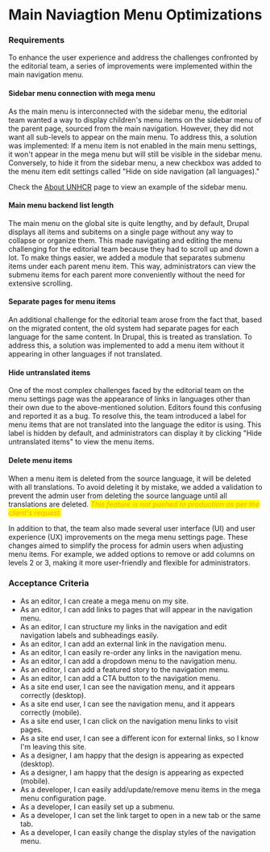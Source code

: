 # Main Naviagtion Menu Optimizations

### Requirements

To enhance the user experience and address the challenges confronted by the editorial team, a series of improvements were implemented within the main navigation menu.

#### Sidebar menu connection with mega menu

As the main menu is interconnected with the sidebar menu, the editorial team wanted a way to display children's menu items on the sidebar menu of the parent page, sourced from the main navigation. However, they did not want all sub-levels to appear on the main menu. To address this, a solution was implemented: If a menu item is not enabled in the main menu settings, it won't appear in the mega menu but will still be visible in the sidebar menu. Conversely, to hide it from the sidebar menu, a new checkbox was added to the menu item edit settings called "Hide on side navigation (all languages)."

Check the [About UNHCR](https://www.unhcr.org/about-unhcr) page to view an example of the sidebar menu.

#### Main menu backend list length

The main menu on the global site is quite lengthy, and by default, Drupal displays all items and subitems on a single page without any way to collapse or organize them. This made navigating and editing the menu challenging for the editorial team because they had to scroll up and down a lot. To make things easier, we added a module that separates submenu items under each parent menu item. This way, administrators can view the submenu items for each parent more conveniently without the need for extensive scrolling.

#### Separate pages for menu items

An additional challenge for the editorial team arose from the fact that, based on the migrated content, the old system had separate pages for each language for the same content. In Drupal, this is treated as translation. To address this, a solution was implemented to add a menu item without it appearing in other languages if not translated.

#### Hide untranslated items

One of the most complex challenges faced by the editorial team on the menu settings page was the appearance of links in languages other than their own due to the above-mentioned solution. Editors found this confusing and reported it as a bug. To resolve this, the team introduced a label for menu items that are not translated into the language the editor is using. This label is hidden by default, and administrators can display it by clicking "Hide untranslated items" to view the menu items.

#### Delete menu items

When a menu item is deleted from the source language, it will be deleted with all translations. To avoid deleting it by mistake, we added a validation to prevent the admin user from deleting the source language until all translations are deleted. _<mark style="color:orange;">This feature is not pushed to production as per the client's request.</mark>_

In addition to that, the team also made several user interface (UI) and user experience (UX) improvements on the mega menu settings page. These changes aimed to simplify the process for admin users when adjusting menu items. For example, we added options to remove or add columns on levels 2 or 3, making it more user-friendly and flexible for administrators.

### Acceptance Criteria

* As an editor, I can create a mega menu on my site.
* As an editor, I can add links to pages that will appear in the navigation menu.
* As an editor, I can structure my links in the navigation and edit navigation labels and subheadings easily.
* As an editor, I can add an external link in the navigation menu.
* As an editor, I can easily re-order any links in the navigation menu.
* As an editor, I can add a dropdown menu to the navigation menu.
* As an editor, I can add a featured story to the navigation menu.
* As an editor, I can add a CTA button to the navigation menu.
* As a site end user, I can see the navigation menu, and it appears correctly (desktop).
* As a site end user, I can see the navigation menu, and it appears correctly (mobile).
* As a site end user, I can click on the navigation menu links to visit pages.
* As a site end user, I can see a different icon for external links, so I know I'm leaving this site.
* As a designer, I am happy that the design is appearing as expected (desktop).
* As a designer, I am happy that the design is appearing as expected (mobile).
* As a developer, I can easily add/update/remove menu items in the mega menu configuration page.
* As a developer, I can easily set up a submenu.
* As a developer, I can set the link target to open in a new tab or the same tab.
* As a developer, I can easily change the display styles of the navigation menu.
